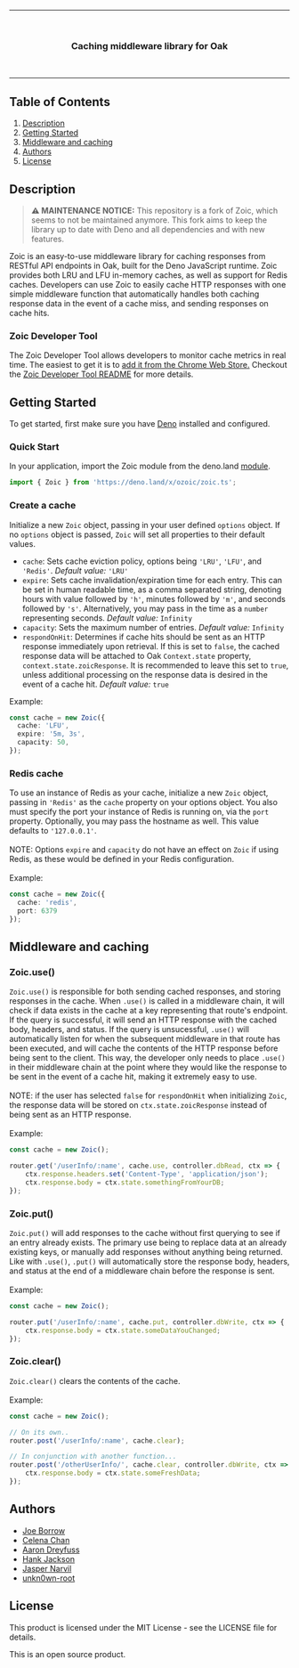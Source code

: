 <hr>
  <br>
    <h3 align="center">Caching middleware library for Oak</h3>
  <br>
<hr>

## Table of Contents

1. [Description](#description)
2. [Getting Started](#get-started)
3. [Middleware and caching](#middleware)
4. [Authors](#authors)
5. [License](#license)

## <a name="description"></a>Description

> **⚠️ MAINTENANCE NOTICE:** This repository is a fork of Zoic, which seems to not be maintained anymore. This fork aims to keep the library up to date with Deno and all dependencies and with new features.

Zoic is an easy-to-use middleware library for caching responses from RESTful API endpoints in Oak, built for the Deno JavaScript runtime. Zoic provides both LRU and LFU in-memory caches, as well as support for Redis caches. Developers can use Zoic to easily cache HTTP responses with one simple middleware function that automatically handles both caching response data in the event of a cache miss, and sending responses on cache hits.

### Zoic Developer Tool

The Zoic Developer Tool allows developers to monitor cache metrics in real time. The easiest to get it is to [add it from the Chrome Web Store.](https://chrome.google.com/webstore/detail/zoic-dev-tools/cnoohkfilnjedjeamhmpokfgaadgkgcl)
Checkout the [Zoic Developer Tool README](./zoic_dev_tool/README.md/) for more details.

## <a name="get-started"></a>Getting Started

To get started, first make sure you have [Deno](https://deno.land) installed and configured.

### Quick Start

In your application, import the Zoic module from the deno.land [module](https://deno.land/x/ozoic/zoic.ts).

```typescript
import { Zoic } from 'https://deno.land/x/ozoic/zoic.ts';
```

### Create a cache

Initialize a new `Zoic` object, passing in your user defined `options` object. If no `options` object is passed, `Zoic` will set all properties to their default values.

- `cache`: Sets cache eviction policy, options being `'LRU'`, `'LFU'`, and `'Redis'`. *Default value:* `'LRU'`
- `expire`: Sets cache invalidation/expiration time for each entry. This can be set in human readable time, as a comma separated string, denoting hours with value followed by `'h'`, minutes followed by `'m'`, and seconds followed by `'s'`. Alternatively, you may pass in the time as a `number` representing seconds. *Default value:* `Infinity`
- `capacity`: Sets the maximum number of entries. *Default value:* `Infinity`
- `respondOnHit`: Determines if cache hits should be sent as an HTTP response immediately upon retrieval. If this is set to `false`, the cached response data will be attached to Oak `Context.state` property, `context.state.zoicResponse`. It is recommended to leave this set to `true`, unless additional processing on the response data is desired in the event of a cache hit. *Default value:* `true`


Example:

```typescript
const cache = new Zoic({
  cache: 'LFU',
  expire: '5m, 3s',
  capacity: 50,
});
```

### Redis cache

To use an instance of Redis as your cache, initialize a new `Zoic` object, passing in `'Redis'` as the `cache` property on your options object. You also must specify the port your instance of Redis is running on, via the `port` property. Optionally, you may pass the hostname as well. This value defaults to `'127.0.0.1'`.
<br>
<br>
NOTE: Options `expire` and `capacity` do not have an effect on `Zoic` if using Redis, as these would be defined in your Redis configuration.
<br>
<br>
Example:
```typescript
const cache = new Zoic({
  cache: 'redis',
  port: 6379
});
```


## <a name="middleware"></a>Middleware and caching

### Zoic.use()
`Zoic.use()` is responsible for both sending cached responses, and storing responses in the cache. When `.use()` is called in a middleware chain, it will check if data exists in the cache at a key representing that route's endpoint. If the query is successful, it will send an HTTP response with the cached body, headers, and status. If the query is unsucessful, `.use()` will automatically listen for when the subsequent middleware in that route has been executed, and will cache the contents of the HTTP response before being sent to the client. This way, the developer only needs to place `.use()` in their middleware chain at the point where they would like the response to be sent in the event of a cache hit, making it extremely easy to use.
<br>
<br>
NOTE: if the user has selected `false` for `respondOnHit` when initializing `Zoic`, the response data will be stored on `ctx.state.zoicResponse` instead of being sent as an HTTP response.
<br>
<br>
Example:

```typescript
const cache = new Zoic();

router.get('/userInfo/:name', cache.use, controller.dbRead, ctx => {
    ctx.response.headers.set('Content-Type', 'application/json');
    ctx.response.body = ctx.state.somethingFromYourDB;
});
```
### Zoic.put()
`Zoic.put()` will add responses to the cache without first querying to see if an entry already exists. The primary use being to replace data at an already existing keys, or manually add responses without anything being returned. Like with `.use()`, `.put()` will automatically store the response body, headers, and status at the end of a middleware chain before the response is sent.
<br>
<br>
Example:

```typescript
const cache = new Zoic();

router.put('/userInfo/:name', cache.put, controller.dbWrite, ctx => {
    ctx.response.body = ctx.state.someDataYouChanged;
});
```
### Zoic.clear()
`Zoic.clear()` clears the contents of the cache.
<br>
<br>
Example:

```typescript
const cache = new Zoic();

// On its own..
router.post('/userInfo/:name', cache.clear);

// In conjunction with another function...
router.post('/otherUserInfo/', cache.clear, controller.dbWrite, ctx => {
    ctx.response.body = ctx.state.someFreshData;
});
```
## <a name="authors"></a>Authors

- [Joe Borrow](https://github.com/jmborrow)
- [Celena Chan](https://github.com/celenachan)
- [Aaron Dreyfuss](https://github.com/AaronDreyfuss)
- [Hank Jackson](https://github.com/hankthetank27)
- [Jasper Narvil](https://github.com/jnarvil3)
- [unkn0wn-root](https://github.com/unkn0wn-root)

## <a name="license"></a>License

This product is licensed under the MIT License - see the LICENSE file for details.

This is an open source product.
